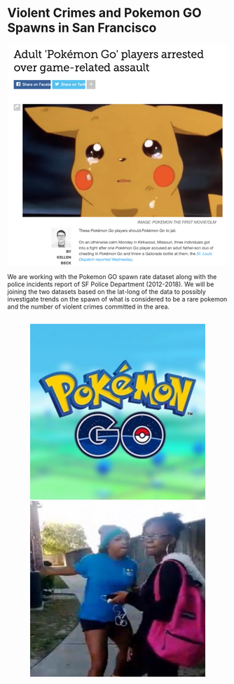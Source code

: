 # Violent Crimes and Pokemon GO Spawns in San Francisco
<p align="center">
  <img src="/Resources/Images/screenshot.png" width="800" title="News">
</p>
We are working with the Pokemon GO spawn rate dataset along with the police incidents report of SF Police Department (2012-2018). We will be joining the two datasets based on the lat-long of the data to possibly investigate trends on the spawn of what is considered to be a rare pokemon and the number of violent crimes committed in the area. 
<br />
<br />

<p align="center">
  <img src="/Resources/Images/gologo.jpeg" width="400" title="Pokemon GO Logo">
  <img src="/Resources/Images/sharkeisha.jpg" width="400" title="sharkeisha">  
</p>
